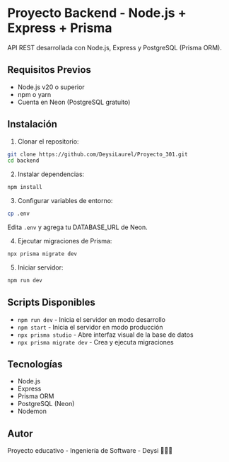 # Proyecto Backend - Node.js + Express + Prisma

API REST desarrollada con Node.js, Express y PostgreSQL (Prisma ORM).

## Requisitos Previos

- Node.js v20 o superior
- npm o yarn
- Cuenta en Neon (PostgreSQL gratuito)

## Instalación

1. Clonar el repositorio:
```bash
git clone https://github.com/DeysiLaurel/Proyecto_301.git
cd backend
```

2. Instalar dependencias:
```bash
npm install
```

3. Configurar variables de entorno:
```bash
cp .env
```
Edita `.env` y agrega tu DATABASE_URL de Neon.

4. Ejecutar migraciones de Prisma:
```bash
npx prisma migrate dev
```

5. Iniciar servidor:
```bash
npm run dev
```

## Scripts Disponibles

- `npm run dev` - Inicia el servidor en modo desarrollo
- `npm start` - Inicia el servidor en modo producción
- `npx prisma studio` - Abre interfaz visual de la base de datos
- `npx prisma migrate dev` - Crea y ejecuta migraciones

## Tecnologías

- Node.js
- Express
- Prisma ORM
- PostgreSQL (Neon)
- Nodemon

## Autor

Proyecto educativo - Ingeniería de Software - Deysi 👩‍💻✨